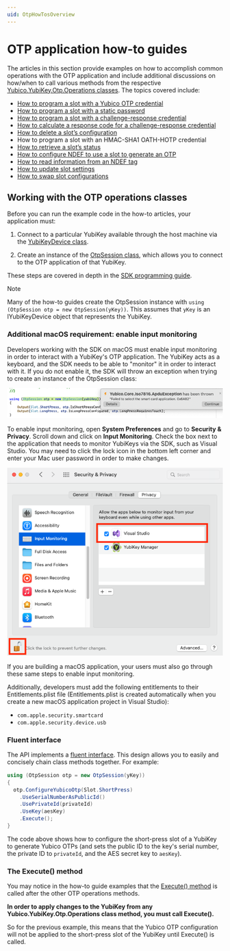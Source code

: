 ```yaml
---
uid: OtpHowTosOverview
---
```


<!-- Copyright 2022 Yubico AB

Licensed under the Apache License, Version 2.0 (the "License");
you may not use this file except in compliance with the License.
You may obtain a copy of the License at

    http://www.apache.org/licenses/LICENSE-2.0

Unless required by applicable law or agreed to in writing, software
distributed under the License is distributed on an "AS IS" BASIS,
WITHOUT WARRANTIES OR CONDITIONS OF ANY KIND, either express or implied.
See the License for the specific language governing permissions and
limitations under the License. -->

# OTP application how-to guides

The articles in this section provide examples on how to accomplish common operations with the OTP application and include additional discussions on how/when to call various methods from the respective [Yubico.YubiKey.Otp.Operations classes](xref:Yubico.YubiKey.Otp.Operations). The topics covered include:

- [How to program a slot with a Yubico OTP credential](xref:OtpProgramYubicoOTP)
- [How to program a slot with a static password](xref:OtpProgramStaticPassword)
- [How to program a slot with a challenge-response credential](xref:OtpProgramChallengeResponse)
- [How to calculate a response code for a challenge-response credential](xref:OtpCalcChallengeResponseCode)
- [How to delete a slot’s configuration](xref:OtpDeleteSlotConfig)
- How to program a slot with an HMAC-SHA1 OATH-HOTP credential
- [How to retrieve a slot’s status](xref:OtpRetrieveSlotStatus)
- [How to configure NDEF to use a slot to generate an OTP](xref:OtpConfigureNDEF)
- [How to read information from an NDEF tag](xref:OtpReadNDEF)
- [How to update slot settings](xref:OtpUpdateSlot)
- [How to swap slot configurations](xref:OtpSwapSlot)

## Working with the OTP operations classes

Before you can run the example code in the how-to articles, your application must:

1. Connect to a particular YubiKey available through the host machine via the [YubiKeyDevice class](xref:Yubico.YubiKey.YubiKeyDevice).

2. Create an instance of the [OtpSession class](xref:Yubico.YubiKey.Otp.OtpSession), which allows you to connect to the OTP application of that YubiKey.

These steps are covered in depth in the [SDK programming guide](xref:UsersManualMakingAConnection).

> [!NOTE]
> Many of the how-to guides create the OtpSession instance with `using (OtpSession otp = new OtpSession(yKey))`. This assumes that `yKey` is an IYubiKeyDevice object that represents the YubiKey.

### Additional macOS requirement: enable input monitoring

Developers working with the SDK on macOS must enable input monitoring in order to interact with a YubiKey's OTP application. The YubiKey acts as a keyboard, and the SDK needs to be able to "monitor" it in order to interact with it. If you do not enable it, the SDK will throw an exception when trying to create an instance of the OtpSession class:

![Exception thrown when trying to create OtpSession instance](../../images/input-monitoring-error.png "Exception thrown when trying to create an OtpSession instance")

To enable input monitoring, open **System Preferences** and go to **Security & Privacy**. Scroll down and click on **Input Monitoring**. Check the box next to the application that needs to monitor YubiKeys via the SDK, such as Visual Studio. You may need to click the lock icon in the bottom left corner and enter your Mac user password in order to make changes. 

![Input monitoring settings](../../images/input-monitoring.png "Input monitoring settings in macOS")

If you are building a macOS application, your users must also go through these same steps to enable input monitoring. 

Additionally, developers must add the following entitlements to their Entitlements.plist file (Entitlements.plist is created automatically when you create a new macOS application project in Visual Studio): 

- ``com.apple.security.smartcard``
- ``com.apple.security.device.usb``

### Fluent interface

The API implements a [fluent interface](https://en.wikipedia.org/wiki/Fluent_interface). This design allows you to easily and concisely chain class methods together. For example:

```C#
using (OtpSession otp = new OtpSession(yKey))
{
  otp.ConfigureYubicoOtp(Slot.ShortPress)
    .UseSerialNumberAsPublicId()
    .UsePrivateId(privateId)
    .UseKey(aesKey)
    .Execute();
}
```

The code above shows how to configure the short-press slot of a YubiKey to generate Yubico OTPs (and sets the public ID to the key's serial number, the private ID to `privateId`, and the AES secret key to `aesKey`).

### The Execute() method

You may notice in the how-to guide examples that the [Execute() method](xref:Yubico.YubiKey.Otp.Operations.OperationBase%601.Execute) is called after the other OTP operations methods.

**In order to apply changes to the YubiKey from any Yubico.YubiKey.Otp.Operations class method, you must call Execute().**

So for the previous example, this means that the Yubico OTP configuration will not be applied to the short-press slot of the YubiKey until Execute() is called.

